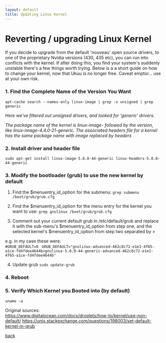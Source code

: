 ```yaml
---
layout: default
title: Updating Linux Kernel
---
```


# Reverting / upgrading Linux Kernel 
If you decide to upgrade from the default 'nouveau' open source drivers, to one of the proprietary Nvidia versions (430, 435 etc), you can run into conflicts with the kernel. If after doing this, you find your system's suddenly unstable there's a few things worth trying. Below is a a short guide on how to change your kernel, now that Ukuu is no longer free. Caveat emptor... use at your own risk.   

### 1. Find the Complete Name of the Version You Want

```apt-cache search --names-only linux-image | grep -v unsigned | grep generic```  

*Here we've filtered out unsigned drivers, and looked for 'generic' drivers.*

*The package name of the kernel is linux-image- followed by the version, like linux-image-4.4.0-21-generic. The associated headers file for a kernel has the same package name with image replaced by headers*

### 2. Install driver and header file
```sudo apt-get install linux-image-5.0.0-44-generic linux-headers-5.0.0-44-generic```

### 3. Modify the bootloader (grub) to use the new kernel by default
1. Find the $menuentry_id_option for the submenu:
```grep submenu /boot/grub/grub.cfg```

2. Find the $menuentry_id_option for the menu entry for the kernel you want to use:
```grep gnulinux /boot/grub/grub.cfg```

3. Comment out your current default grub in /etc/default/grub and replace it with the sub-menu's $menuentry_id_option from step one, and the selected kernel's $menuentry_id_option from step two separated by >

e.g. in my case these were:  
```#GRUB_DEFAULT=0```
``` GRUB_DEFAULT="gnulinux-advanced-462c8c72-e1e1-4f65-a1ce-fd4fdee4644b>gnulinux-5.0.0-44-generic-advanced-462c8c72-e1e1-4f65-a1ce-fd4fdee4644b"```

4. Update grub
```sudo update-grub```

### 4. Reboot

### 5. Verify Which Kernel you Booted into (by default)
```uname -a```

Original sources:  
https://www.digitalocean.com/docs/droplets/how-to/kernel/use-non-default/
https://unix.stackexchange.com/questions/198003/set-default-kernel-in-grub


[back](./)

